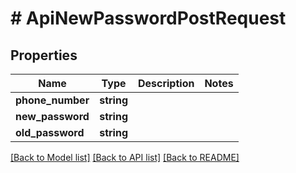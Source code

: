 # # ApiNewPasswordPostRequest

## Properties

Name | Type | Description | Notes
------------ | ------------- | ------------- | -------------
**phone_number** | **string** |  |
**new_password** | **string** |  |
**old_password** | **string** |  |

[[Back to Model list]](../../README.md#models) [[Back to API list]](../../README.md#endpoints) [[Back to README]](../../README.md)
